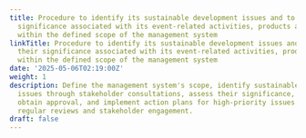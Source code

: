 ```yaml
---
title: Procedure to identify its sustainable development issues and to evaluate their
  significance associated with its event-related activities, products and services
  within the defined scope of the management system
linkTitle: Procedure to identify its sustainable development issues and to evaluate
  their significance associated with its event-related activities, products and services
  within the defined scope of the management system
date: '2025-05-06T02:19:00Z'
weight: 1
description: Define the management system's scope, identify sustainable development
  issues through stakeholder consultations, assess their significance, document findings,
  obtain approval, and implement action plans for high-priority issues while ensuring
  regular reviews and stakeholder engagement.
draft: false
---
```



<!-- Unsupported block type: table_of_contents -->

<!-- Unsupported block type: unsupported -->


